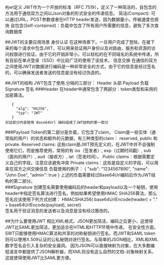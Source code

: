 #jwt定义
    JWT作为一个开放的标准（RFC 7519），定义了一种简洁的，自包含的方法用于通信双方之间以Json对象的形式安全的传递信息。
        简洁(Compact): 可以通过URL，POST参数或者在HTTP header发送，因为数据量小，传输速度也很快
        自包含(Self-contained)：负载中包含了所有用户所需要的信息，避免了多次查询数据库
        
##JWT的主要应用场景
    身份认证
        在这种场景下，一旦用户完成了登陆，在接下来的每个请求中包含JWT，可以用来验证用户身份以及对路由，服务和资源的访问权限进行验证。由于它的开销非常小，可以轻松的在不同域名的系统中传递，所有目前在单点登录（SSO）中比较广泛的使用了该技术。
    信息交换
        在通信的双方之间使用JWT对数据进行编码是一种非常安全的方式，由于它的信息是经过签名的，可以确保发送者发送的信息是没有经过伪造的。
        
##JWT的结构
    JWT包含了使用.分隔的三部分：
        Header 头部
        Payload 负载
        Signature 签名
###Header
       在header中通常包含了两部分：token类型和采用的加密算法。
       
       {
         "alg": "HS256",
         "typ": "JWT"
       }  
    对这部分内容使用 Base64Url 编码组成了JWT结构的第一部分
###Payload
    Token的第二部分是负载，它包含了claim， Claim是一些实体（通常指的用户）的状态和额外的元数据，有三种类型的claim： reserved, public 和 private.
        Reserved claims: 这些claim是JWT预先定义的，在JWT中并不会强制使用它们，而是推荐使用，常用的有 iss（签发者）, exp（过期时间戳）, sub（面向的用户）, aud（接收方）, iat（签发时间）。
        Public claims：根据需要定义自己的字段，注意应该避免冲突
        Private claims：这些是自定义的字段，可以用来在双方之间交换信息
    负载使用的例子：
    {
      "sub": "1234567890",
      "name": "John Doe",
      "admin": true
    }
    上述的负载需要经过Base64Url编码后作为JWT结构的第二部分。  
###Signature
    创建签名需要使用编码后的header和payload以及一个秘钥，使用header中指定签名算法进行签名。例如如果希望使用HMAC SHA256算法，那么签名应该使用下列方式创建：
    HMACSHA256(
      base64UrlEncode(header) + "." +
      base64UrlEncode(payload),
      secret)  
    签名用于验证消息的发送者以及消息是没有经过篡改的。    

##为什么要使用JWT
    相比XML格式，JSON更加简洁，编码之后更小，这使得JWT比SAML更加简洁，更加适合在HTML和HTTP环境中传递。
    在安全性方面，SWT只能够使用HMAC算法和共享的对称秘钥进行签名，而JWT和SAML token则可以使用X.509认证的公私秘钥对进行签名。与简单的JSON相比，XML和XML数字签名会引入复杂的安全漏洞。
    因为JSON可以直接映射为对象，在大多数编程语言中都提供了JSON解析器，而XML则没有这么自然的文档-对象映射关系，这就使得使用JWT比SAML更方便。
